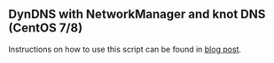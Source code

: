 ## DynDNS with NetworkManager and knot DNS (CentOS 7/8)

Instructions on how to use this script can be found in [blog post](https://www.famera.cz/blog/computers/knot-dns-with-dyndns-update.html).
